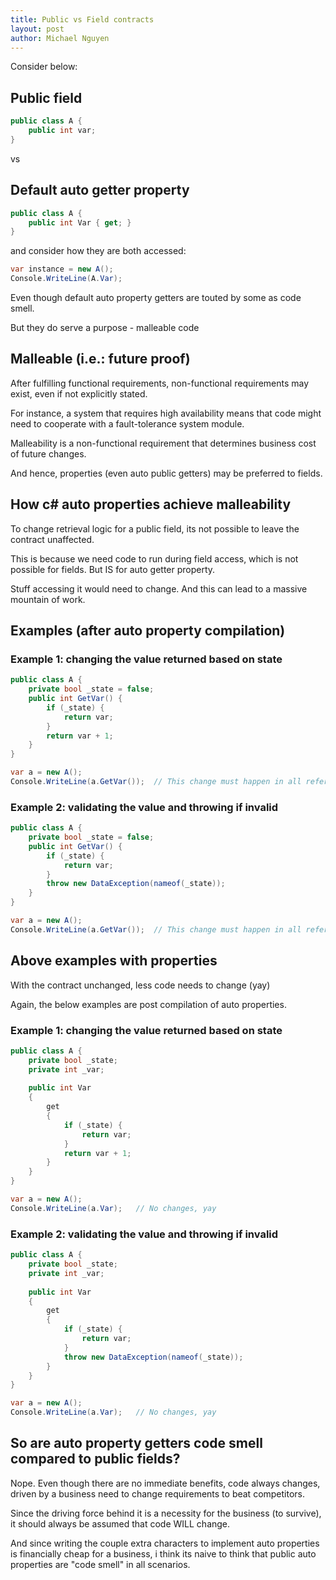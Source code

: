 ```yaml
---
title: Public vs Field contracts
layout: post
author: Michael Nguyen
---
```

Consider below:

## Public field
```c#
public class A {
	public int var;
}
```

vs

## Default auto getter property
```c#
public class A {
	public int Var { get; }
}
```

and consider how they are both accessed:

```c#
var instance = new A();
Console.WriteLine(A.Var);
```

Even though default auto property getters are touted by some as code smell.

But they do serve a purpose - malleable code

## Malleable (i.e.: future proof)
After fulfilling functional requirements, non-functional requirements may exist, even if not explicitly stated.

For instance, a system that requires high availability means that code might need to cooperate with a fault-tolerance system module.

Malleability is a non-functional requirement that determines business cost of future changes.

And hence, properties (even auto public getters) may be preferred to fields.

## How c# auto properties achieve malleability
To change retrieval logic for a public field, its not possible to leave the contract unaffected.

This is because we need code to run during field access, which is not possible for fields. But IS for auto getter property.

Stuff accessing it would need to change. And this can lead to a massive mountain of work.

## Examples (after auto property compilation)
### Example 1: changing the value returned based on state
```c#
public class A {
	private bool _state = false;
	public int GetVar() {
		if (_state) {
			return var;
		}
		return var + 1;
	}
}

var a = new A();
Console.WriteLine(a.GetVar());	// This change must happen in all references
```

### Example 2: validating the value and throwing if invalid
```c#
public class A {
	private bool _state = false;
	public int GetVar() {
		if (_state) {
			return var;
		}
		throw new DataException(nameof(_state));
	}
}

var a = new A();
Console.WriteLine(a.GetVar());	// This change must happen in all references
```

## Above examples with properties
With the contract unchanged, less code needs to change (yay)

Again, the below examples are post compilation of auto properties.

### Example 1: changing the value returned based on state
```c#
public class A {
	private bool _state;
	private int _var;
	
	public int Var
	{
		get
		{
			if (_state) {
				return var;
			}
			return var + 1;
		}
	}
}

var a = new A();
Console.WriteLine(a.Var);	// No changes, yay
```

### Example 2: validating the value and throwing if invalid
```c#
public class A {
	private bool _state;
	private int _var;
	
	public int Var
	{
		get
		{
			if (_state) {
				return var;
			}
			throw new DataException(nameof(_state));
		}
	}
}

var a = new A();
Console.WriteLine(a.Var);	// No changes, yay
```

## So are auto property getters code smell compared to public fields?
Nope. Even though there are no immediate benefits, code always changes, driven by a business need to change requirements to beat competitors.

Since the driving force behind it is a necessity for the business (to survive), it should always be assumed that code WILL change.

And since writing the couple extra characters to implement auto properties is financially cheap for a business, i think its naive to think that public auto properties are "code smell" in all scenarios.